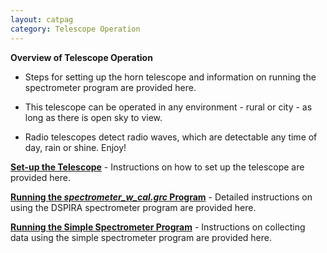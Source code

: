 ```yaml
---
layout: catpag
category: Telescope Operation
---
```


**Overview of Telescope Operation** 

* Steps for setting up the horn telescope and information on running the spectrometer program are provided here.

* This telescope can be operated in any environment - rural or city - as long as there is open sky to view.

* Radio telescopes detect radio waves, which are detectable any time of day, rain or shine. Enjoy!

[**Set-up the Telescope**](https://wvurail.org//dspira-lessons/Horn_can) - Instructions on how to set up the telescope are provided here.

[**Running the *spectrometer_w_cal.grc* Program**](https://wvurail.org//dspira-lessons/Horn_can) - Detailed instructions on using the DSPIRA spectrometer program are provided here.

[**Running the Simple Spectrometer Program**](https://wvurail.org//dspira-lessons/Horn_can) - Instructions on collecting data using the simple spectrometer program are provided here.
